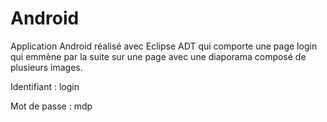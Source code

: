 # Android
Application Android réalisé avec Eclipse ADT qui comporte une page login qui emmène par la suite sur une page avec une diaporama composé de plusieurs images. 

Identifiant : login

Mot de passe : mdp
